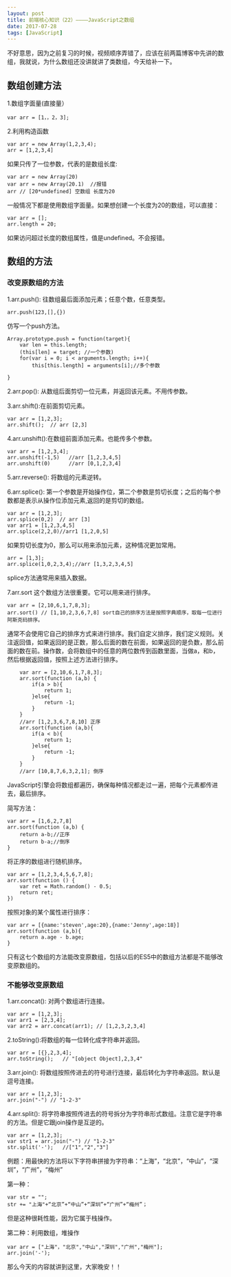 ```yaml
---
layout: post
title: 前端核心知识（22）————JavaScript之数组
date: 2017-07-28
tags: [JavaScript]
---
```


不好意思，因为之前复习的时候，视频顺序弄错了，应该在前两篇博客中先讲的数组，我就说，为什么数组还没讲就讲了类数组，今天给补一下。

## 数组创建方法

1.数组字面量(直接量）

	var arr = [1，，2，3];

2.利用构造函数

	var arr = new Array(1,2,3,4);
	arr = [1,2,3,4]

如果只传了一位参数，代表的是数组长度:

	var arr = new Array(20)
	var arr = new Array(20.1)  //报错
	arr // [20*undefined] 空数组 长度为20
	
一般情况下都是使用数组字面量。如果想创建一个长度为20的数组，可以直接：

	var arr = [];
	arr.length = 20;

如果访问超过长度的数组属性，值是undefined。不会报错。

## 数组的方法

### 改变原数组的方法

1.arr.push(): 往数组最后面添加元素；任意个数，任意类型。

	arr.push(123,[],{})

仿写一个push方法。

	Array.prototype.push = function(target){
	    var len = this.length;
	    (this[len] = target; //一个参数)
	    for(var i = 0; i < arguments.length; i++){
	        this[this.length] = arguments[i];//多个参数
		
	}

2.arr.pop(): 从数组后面剪切一位元素，并返回该元素。不用传参数。

3.arr.shift():在前面剪切元素。

	var arr = [1,2,3];
	arr.shift();  // arr [2,3]

4.arr.unshift():在数组前面添加元素。也能传多个参数。

	var arr = [1,2,3,4];
	arr.unshift(-1,5)   //arr [1,2,3,4,5]
	arr.unshift(0)	    //arr [0,1,2,3,4]

5.arr.reverse(): 将数组的元素逆转。

6.arr.splice(): 第一个参数是开始操作位，第二个参数是剪切长度；之后的每个参数都是表示从操作位添加元素,返回的是剪切的数组。

	var arr = [1,2,3];
	arr.splice(0,2)  // arr [3]
	var arr1 = [1,2,3,4,5]
	arr.splice(2,2,0)//arr1 [1,2,0,5]
	
如果剪切长度为0，那么可以用来添加元素，这种情况更加常用。

	arr = [1,3];
	arr.splice(1,0,2,3,4);//arr [1,3,2,3,4,5]

splice方法通常用来插入数据。

7.arr.sort 这个数组方法很重要。它可以用来进行排序。

	var arr = [2,10,6,1,7,8,3];
	arr.sort() // [1,10,2,3,6,7,8] sort自己的排序方法是按照字典顺序，取每一位进行阿斯克码排序。
	
通常不会使用它自己的排序方式来进行排序。我们自定义排序，我们定义规则。关注返回值，如果返回的是正数，那么后面的数在前面，如果返回的是负数，那么前面的数在前。操作数，会将数组中的任意的两位数传到函数里面，当做a，和b，然后根据返回值，按照上述方法进行排序。

		var arr = [2,10,6,1,7,8,3];
		arr.sort(function (a,b) {
			if(a > b){
				return 1;
			}else{
				return -1;
			}
		}
		//arr [1,2,3,6,7,8,10] 正序
		arr.sort(function (a,b){
		    if(a < b){
			    return 1;
			}else{
				return -1;
			}
		}
		//arr [10,8,7,6,3,2,1]; 倒序

JavaScript引擎会将数组都遍历，确保每种情况都走过一遍，把每个元素都传进去，最后排序。
	
简写方法：

	var arr = [1,6,2,7,8]
	arr.sort(function (a,b) {
		return a-b;//正序
		return b-a;//倒序
	}


将正序的数组进行随机排序。

	var arr = [1,2,3,4,5,6,7,8];
	arr.sort(function () {
		var ret = Math.random() - 0.5;
		return ret;
	})

按照对象的某个属性进行排序：

	var arr = [{name:'steven',age:20},{name:'Jenny',age:18}]
	arr.sort(function (a,b){
		return a.age - b.age;
	}

只有这七个数组的方法能改变原数组，包括以后的ES5中的数组方法都是不能够改变原数组的。

### 不能够改变原数组

1.arr.concat(): 对两个数组进行连接。

	var arr = [1,2,3];
	var arr1 = [2,3,4];
	var arr2 = arr.concat(arr1); // [1,2,3,2,3,4]
	
2.toString():将数组的每一位转化成字符串并返回。

	var arr = [{},2,3,4];
	arr.toString();   // "[object Object],2,3,4"

3.arr.join(): 将数组按照传进去的符号进行连接，最后转化为字符串返回。默认是逗号连接。

	var arr = [1,2,3];
	arr.join("-") // "1-2-3"

4.arr.split(): 将字符串按照传进去的符号拆分为字符串形式数组。注意它是字符串的方法。但是它跟join操作是互逆的。

	var arr = [1,2,3];
	var str1 = arr.join("-") // "1-2-3"
	str.split('-');   //["1","2","3"]

例题：用最快的方法将以下字符串拼接为字符串：“上海”，“北京”，“中山”，“深圳”，“广州”，“梅州”

第一种：
	
	var str = "";
	str += "上海"+“北京”+“中山”+“深圳”+“广州”+“梅州”；

但是这种很耗性能，因为它属于栈操作。

第二种：利用数组，堆操作

	var arr = ["上海"，"北京","中山","深圳","广州","梅州"];
	arr.join('-');


那么今天的内容就讲到这里，大家晚安！！



















